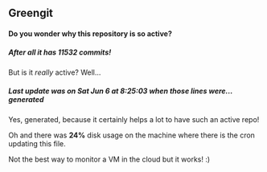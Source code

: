 ## Greengit

#### Do you wonder why this repository is so active?

##### After all it has 11532 commits!

But is it *really* active? Well...

##### Last update was on Sat Jun 6 at 8:25:03 when those lines were... generated

Yes, generated, because it certainly helps a lot to have such an active repo!

Oh and there was **24%** disk usage on the machine
where there is the cron updating this file.

Not the best way to monitor a VM in the cloud but it works! :)
